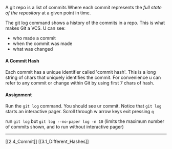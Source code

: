 A git repo is a list of commits
Where each commit represents the *full state of the repository* at a given point in time. 

The git log command shows a history of the commits in a repo.
This is what makes Git a VCS. U can see:
- who made a commit
- when the commit was made
- what was changed

#### A Commit Hash
Each commit has a unique identifier called 'commit hash'. 
This is a long string of chars that uniquely identifies the commit. 
For convenience u can refer to any commit or change within Git by using first 7 chars of hash.

#### Assignment
Run the ```git log``` command. You should see ur commit. 
Notice that ```git log``` starts an interactive pager. 
Scroll through w arrow keys
exit pressing ```q``` 

run ```git log``` but ```git log --no-paper log -n 10``` 
(limits the maximum number of commits shown, and to run without interactive pager)

---
[[2.4_Commit]]
[[3.1_Different_Hashes]]